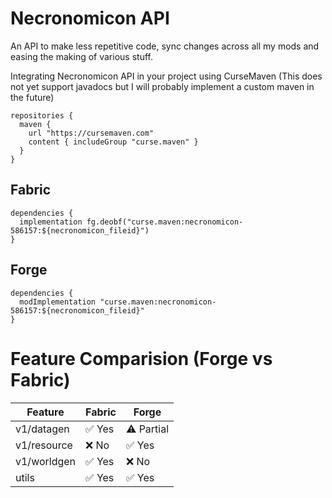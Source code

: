 # Necronomicon API
An API to make less repetitive code, sync changes across all my mods and easing the making of various stuff.


Integrating Necronomicon API in your project using CurseMaven (This does not yet support javadocs but I will probably implement a custom maven in the future)

```
repositories { 
  maven { 
    url "https://cursemaven.com" 
    content { includeGroup "curse.maven" } 
  } 
}
```

## Fabric
```
dependencies { 
  implementation fg.deobf("curse.maven:necronomicon-586157:${necronomicon_fileid}") 
}
```

## Forge

```
dependencies { 
  modImplementation "curse.maven:necronomicon-586157:${necronomicon_fileid}"
}
```


# Feature Comparision (Forge vs Fabric)

| Feature           | Fabric | Forge  |
|-------------------|--------|--------|
| v1/datagen        | ✅ Yes| ⚠️ Partial|
| v1/resource       | ❌ No | ✅ Yes|
| v1/worldgen       | ✅ Yes| ❌ No |
| utils             | ✅ Yes| ✅ Yes|
